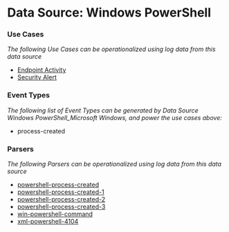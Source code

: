 Data Source: Windows PowerShell
===============================

### Use Cases

_The following Use Cases can be operationalized using log data from this data source_

* [Endpoint Activity](usecase_endpoint_activity.md)
* [Security Alert](usecase_security_alert.md)


### Event Types

_The following list of Event Types can be generated by Data Source Windows PowerShell_Microsoft Windows, and power the use cases above:_

- process-created


### Parsers

_The following Parsers can be operationalized using log data from this data source_

* [powershell-process-created](parserContent_powershell-process-created.md)
* [powershell-process-created-1](parserContent_powershell-process-created-1.md)
* [powershell-process-created-2](parserContent_powershell-process-created-2.md)
* [powershell-process-created-3](parserContent_powershell-process-created-3.md)
* [win-powershell-command](parserContent_win-powershell-command.md)
* [xml-powershell-4104](parserContent_xml-powershell-4104.md)
